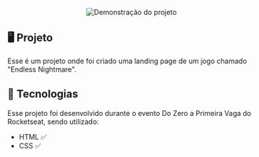  

<p align="center">
   <img src=".img/capa.jpg" alt="Demonstração do projeto" widht= "100%">
</p>
</p>

## 🖥️ Projeto 
Esse é um  projeto onde foi criado uma landing page de um jogo chamado "Endless Nightmare".  

## 🚀 Tecnologias
Esse projeto foi desenvolvido durante o evento Do Zero a Primeira Vaga do Rocketseat, sendo utilizado: 

- HTML ✅
- CSS  ✅